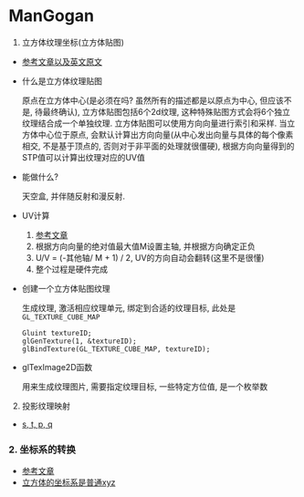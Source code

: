 # ManGogan

1. 立方体纹理坐标(立方体贴图)

+ [参考文章以及英文原文](https://learnopengl-cn.readthedocs.io/zh/latest/04%20Advanced%20OpenGL/06%20Cubemaps/)

+ 什么是立方体纹理贴图

  原点在立方体中心(是必须在吗? 虽然所有的描述都是以原点为中心, 但应该不是, 待最终确认), 立方体贴图包括6个2d纹理, 这种特殊贴图方式会将6个独立纹理结合成一个单独纹理. 立方体贴图可以使用方向向量进行索引和采样.
  当立方体中心位于原点, 会默认计算出方向向量(从中心发出向量与具体的每个像素相交, 不是基于顶点的, 否则对于非平面的处理就很僵硬), 根据方向向量得到的STP值可以计算出纹理对应的UV值

+ 能做什么?

  天空盒, 并伴随反射和漫反射.

+ UV计算
  1. [参考文章](https://scalibq.wordpress.com/2013/06/23/cubemaps/)
  2. 根据方向向量的绝对值最大值M设置主轴, 并根据方向确定正负
  3. U/V = (-其他轴/ M + 1) / 2, UV的方向自动会翻转(这里不是很懂)
  4. 整个过程是硬件完成

+ 创建一个立方体贴图纹理

  生成纹理, 激活相应纹理单元, 绑定到合适的纹理目标, 此处是``GL_TEXTURE_CUBE_MAP``
  ```opengl
  Gluint textureID;
  glGenTexture(1, &textureID);
  glBindTexture(GL_TEXTURE_CUBE_MAP, textureID);
  ```

+ glTexImage2D函数

  用来生成纹理图片, 需要指定纹理目标, 一些特定方位值, 是一个枚举数


2. 投影纹理映射

+ [s, t, p, q](https://blog.csdn.net/ZJU_fish1996/article/details/52304805)

### 2. 坐标系的转换

- [参考文章](https://blog.csdn.net/sac761/article/details/52179585)
- [立方体的坐标系是普通xyz](https://blog.csdn.net/justinjing0612/article/details/8028382)